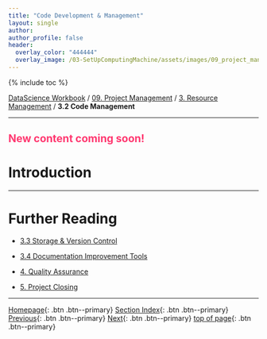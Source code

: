 ```yaml
---
title: "Code Development & Management"
layout: single
author:
author_profile: false
header:
  overlay_color: "444444"
  overlay_image: /03-SetUpComputingMachine/assets/images/09_project_management_banner.png
---
```


{% include toc %}

[DataScience Workbook](https://datascience.101workbook.org/) / [09. Project Management](../../00-ProjectManagement-LandingPage.md) / [3. Resource Management](../00-intro-resource-management) / **3.2 Code Management**

---


## <span style="color: #ff3870;">New content coming soon!</span>

# Introduction





___
# Further Reading
* [3.3 Storage & Version Control](01-storage-version-control)
* [3.4 Documentation Improvement Tools](../02-DOCUMENTATION/01-documentation-improvement-tools)

* [4. Quality Assurance](../../03-PRODUCTIVITY/00-quality-assurance)
* [5. Project Closing](../../04-PUBLICATION/01-project-closing)

___

[Homepage](../../../index.md){: .btn  .btn--primary}
[Section Index](../../00-ProjectManagement-LandingPage){: .btn  .btn--primary}
[Previous](../03-DATA/03-fair-principles){: .btn  .btn--primary}
[Next](01-storage-version-control){: .btn  .btn--primary}
[top of page](#introduction){: .btn  .btn--primary}
